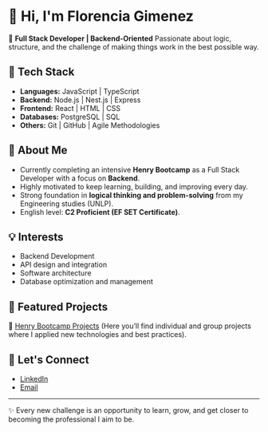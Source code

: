 # 👋 Hi, I'm Florencia Gimenez

🚀 **Full Stack Developer | Backend-Oriented**
Passionate about logic, structure, and the challenge of making things work in the best possible way.

## 🔧 Tech Stack

* **Languages:** JavaScript | TypeScript
* **Backend:** Node.js | Nest.js | Express
* **Frontend:** React | HTML | CSS
* **Databases:** PostgreSQL | SQL
* **Others:** Git | GitHub | Agile Methodologies

## 🌱 About Me

* Currently completing an intensive **Henry Bootcamp** as a Full Stack Developer with a focus on **Backend**.
* Highly motivated to keep learning, building, and improving every day.
* Strong foundation in **logical thinking and problem-solving** from my Engineering studies (UNLP).
* English level: **C2 Proficient (EF SET Certificate)**.

## 💡 Interests

* Backend Development
* API design and integration
* Software architecture
* Database optimization and management

## 📂 Featured Projects

🔹 [Henry Bootcamp Projects](https://github.com/MFlorenciaGimenez)
(Here you’ll find individual and group projects where I applied new technologies and best practices).

## 🤝 Let's Connect

* [LinkedIn](https://www.linkedin.com/in/florencia-gimenez-745737299/)
* [Email](mailto:florgimenez14@hotmail.com)
---

✨ Every new challenge is an opportunity to learn, grow, and get closer to becoming the professional I aim to be.
